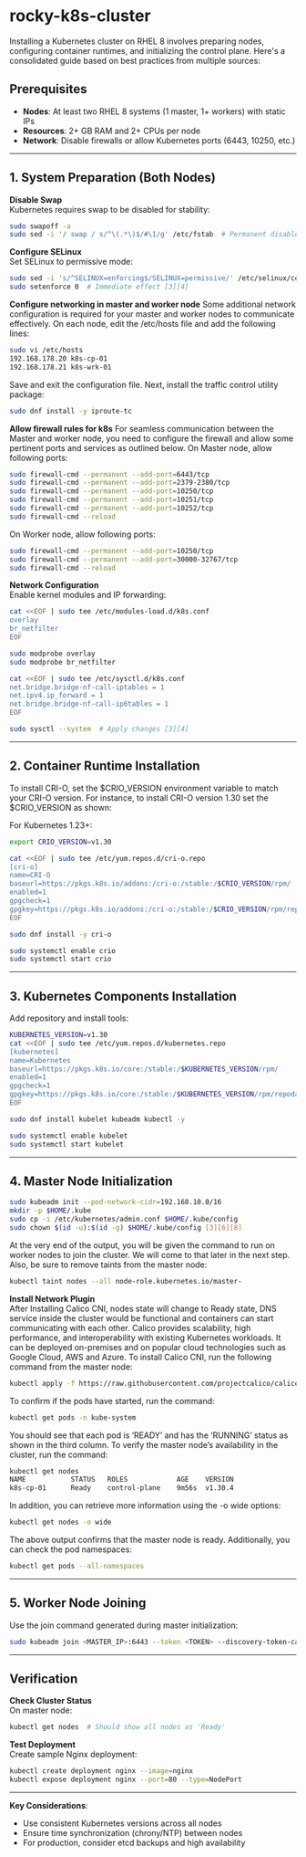 # rocky-k8s-cluster
Installing a Kubernetes cluster on RHEL 8 involves preparing nodes, configuring container runtimes, and initializing the control plane. Here's a consolidated guide based on best practices from multiple sources:

## Prerequisites
- **Nodes**: At least two RHEL 8 systems (1 master, 1+ workers) with static IPs
- **Resources**: 2+ GB RAM and 2+ CPUs per node
- **Network**: Disable firewalls or allow Kubernetes ports (6443, 10250, etc.)

---

## 1. System Preparation (Both Nodes)
**Disable Swap**  
Kubernetes requires swap to be disabled for stability:
```bash
sudo swapoff -a
sudo sed -i '/ swap / s/^\(.*\)$/#\1/g' /etc/fstab  # Permanent disable [3][8]
```

**Configure SELinux**  
Set SELinux to permissive mode:
```bash
sudo sed -i 's/^SELINUX=enforcing$/SELINUX=permissive/' /etc/selinux/config
sudo setenforce 0  # Immediate effect [3][4]
```

**Configure networking in master and worker node**
Some additional network configuration is required for your master and worker nodes to communicate effectively. 
On each node, edit the /etc/hosts file and add the following lines:
```bash
sudo vi /etc/hosts
192.168.178.20 k8s-cp-01
192.168.178.21 k8s-wrk-01
```
Save and exit the configuration file.
Next, install the traffic control utility package:
```bash
sudo dnf install -y iproute-tc
```
**Allow firewall rules for k8s**
For seamless communication between the Master and worker node, you need to configure the firewall and allow some pertinent ports and services as outlined below.
On Master node, allow following ports:
```bash
sudo firewall-cmd --permanent --add-port=6443/tcp
sudo firewall-cmd --permanent --add-port=2379-2380/tcp
sudo firewall-cmd --permanent --add-port=10250/tcp
sudo firewall-cmd --permanent --add-port=10251/tcp
sudo firewall-cmd --permanent --add-port=10252/tcp
sudo firewall-cmd --reload
```
On Worker node, allow following ports:
```bash
sudo firewall-cmd --permanent --add-port=10250/tcp
sudo firewall-cmd --permanent --add-port=30000-32767/tcp                                                 
sudo firewall-cmd --reload
```

**Network Configuration**  
Enable kernel modules and IP forwarding:
```bash
cat <<EOF | sudo tee /etc/modules-load.d/k8s.conf
overlay
br_netfilter
EOF

sudo modprobe overlay
sudo modprobe br_netfilter

cat <<EOF | sudo tee /etc/sysctl.d/k8s.conf
net.bridge.bridge-nf-call-iptables = 1
net.ipv4.ip_forward = 1
net.bridge.bridge-nf-call-ip6tables = 1
EOF

sudo sysctl --system  # Apply changes [3][4]
```

---

## 2. Container Runtime Installation
To install CRI-O, set the $CRIO_VERSION environment variable to match your CRI-O version. 
For instance, to install CRI-O version 1.30 set the $CRIO_VERSION as shown:

For Kubernetes 1.23+:
```bash
export CRIO_VERSION=v1.30

cat <<EOF | sudo tee /etc/yum.repos.d/cri-o.repo
[cri-o]
name=CRI-O
baseurl=https://pkgs.k8s.io/addons:/cri-o:/stable:/$CRIO_VERSION/rpm/
enabled=1
gpgcheck=1
gpgkey=https://pkgs.k8s.io/addons:/cri-o:/stable:/$CRIO_VERSION/rpm/repodata/repomd.xml.key
EOF

sudo dnf install -y cri-o

sudo systemctl enable crio
sudo systemctl start crio
```
---

## 3. Kubernetes Components Installation
Add repository and install tools:
```bash
KUBERNETES_VERSION=v1.30
cat <<EOF | sudo tee /etc/yum.repos.d/kubernetes.repo
[kubernetes]
name=Kubernetes
baseurl=https://pkgs.k8s.io/core:/stable:/$KUBERNETES_VERSION/rpm/
enabled=1
gpgcheck=1
gpgkey=https://pkgs.k8s.io/core:/stable:/$KUBERNETES_VERSION/rpm/repodata/repomd.xml.key
EOF

sudo dnf install kubelet kubeadm kubectl -y

sudo systemctl enable kubelet
sudo systemctl start kubelet

```

---

## 4. Master Node Initialization
```bash
sudo kubeadm init --pod-network-cidr=192.168.10.0/16
mkdir -p $HOME/.kube
sudo cp -i /etc/kubernetes/admin.conf $HOME/.kube/config
sudo chown $(id -u):$(id -g) $HOME/.kube/config [3][6][8]
```
At the very end of the output, you will be given the command to run on worker nodes to join the cluster. We will come to that later in the next step.
Also, be sure to remove taints from the master node:
```bash
kubectl taint nodes --all node-role.kubernetes.io/master-
```

**Install Network Plugin**  
After Installing Calico CNI, nodes state will change to Ready state, DNS service inside the cluster would be functional and containers can start communicating with each other.
Calico provides scalability, high performance, and interoperability with existing Kubernetes workloads. It can be deployed on-premises and on popular cloud technologies such as Google Cloud, AWS and Azure.
To install Calico CNI, run the following command from the master node:
```bash
kubectl apply -f https://raw.githubusercontent.com/projectcalico/calico/v3.28.0/manifests/calico.yaml
```
To confirm if the pods have started, run the command:
```bash
kubectl get pods -n kube-system
```
You should see that each pod is ‘READY’ and has the ‘RUNNING’ status as shown in the third column.
To verify the master node’s availability in the cluster, run the command:
```bash
kubectl get nodes
NAME           STATUS   ROLES            AGE    VERSION
k8s-cp-01      Ready    control-plane    9m56s  v1.30.4
```
In addition, you can retrieve more information using the -o wide options:
```bash
kubectl get nodes -o wide
```
The above output confirms that the master node is ready. 
Additionally, you can check the pod namespaces:
```bash
kubectl get pods --all-namespaces
```
---

## 5. Worker Node Joining
Use the join command generated during master initialization:
```bash
sudo kubeadm join <MASTER_IP>:6443 --token <TOKEN> --discovery-token-ca-cert-hash sha256:<HASH> 
```

---

## Verification
**Check Cluster Status**  
On master node:
```bash
kubectl get nodes  # Should show all nodes as 'Ready' 
```

**Test Deployment**  
Create sample Nginx deployment:
```bash
kubectl create deployment nginx --image=nginx
kubectl expose deployment nginx --port=80 --type=NodePort
```

---

**Key Considerations**:
- Use consistent Kubernetes versions across all nodes
- Ensure time synchronization (chrony/NTP) between nodes
- For production, consider etcd backups and high availability
